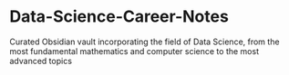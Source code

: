 # Data-Science-Career-Notes
Curated Obsidian vault incorporating the field of Data Science, from the most fundamental mathematics  and computer science to the most advanced topics 
